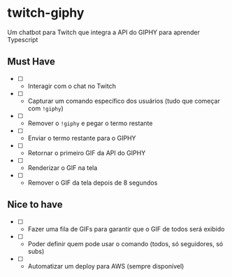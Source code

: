 # twitch-giphy

Um chatbot para Twitch que integra a API do GIPHY para aprender Typescript

## Must Have

- [ ] - Interagir com o chat no Twitch
- [ ] - Capturar um comando específico dos usuários (tudo que começar com `!giphy`)
- [ ] - Remover o `!giphy` e pegar o termo restante
- [ ] - Enviar o termo restante para o GIPHY
- [ ] - Retornar o primeiro GIF da API do GIPHY
- [ ] - Renderizar o GIF na tela
- [ ] - Remover o GIF da tela depois de 8 segundos

## Nice to have

- [ ] - Fazer uma fila de GIFs para garantir que o GIF de todos será exibido
- [ ] - Poder definir quem pode usar o comando (todos, só seguidores, só subs)
- [ ] - Automatizar um deploy para AWS (sempre disponível)
